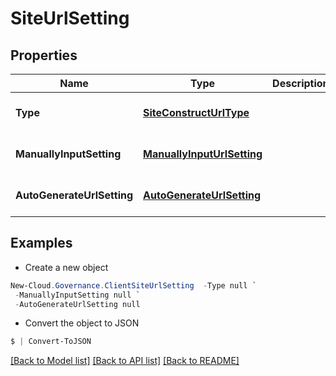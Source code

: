 # SiteUrlSetting
## Properties

Name | Type | Description | Notes
------------ | ------------- | ------------- | -------------
**Type** | [**SiteConstructUrlType**](SiteConstructUrlType.md) |  | [optional] [default to null]
**ManuallyInputSetting** | [**ManuallyInputUrlSetting**](ManuallyInputUrlSetting.md) |  | [optional] [default to null]
**AutoGenerateUrlSetting** | [**AutoGenerateUrlSetting**](AutoGenerateUrlSetting.md) |  | [optional] [default to null]

## Examples

- Create a new object
```powershell
New-Cloud.Governance.ClientSiteUrlSetting  -Type null `
 -ManuallyInputSetting null `
 -AutoGenerateUrlSetting null
```

- Convert the object to JSON
```powershell
$ | Convert-ToJSON
```


[[Back to Model list]](../README.md#documentation-for-models) [[Back to API list]](../README.md#documentation-for-api-endpoints) [[Back to README]](../README.md)

